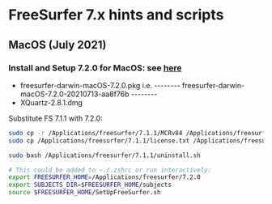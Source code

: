 # FreeSurfer 7.x hints and scripts



## MacOS (July 2021)


### Install and Setup 7.2.0 for MacOS: see [here](https://surfer.nmr.mgh.harvard.edu/fswiki//FS7_mac)


- freesurfer-darwin-macOS-7.2.0.pkg  i.e. -------- freesurfer-darwin-macOS-7.2.0-20210713-aa8f76b --------
- XQuartz-2.8.1.dmg


Substitute FS 7.1.1 with 7.2.0:
```bash
sudo cp -r /Applications/freesurfer/7.1.1/MCRv84 /Applications/freesurfer/7.2.0/
sudo cp /Applications/freesurfer/7.1.1/license.txt /Applications/freesurfer/7.2.0/

sudo bash /Applications/freesurfer/7.1.1/uninstall.sh 

# This could be added to ~./.zshrc or run interactively:
export FREESURFER_HOME=/Applications/freesurfer/7.2.0
export SUBJECTS_DIR=$FREESURFER_HOME/subjects
source $FREESURFER_HOME/SetUpFreeSurfer.sh
```


